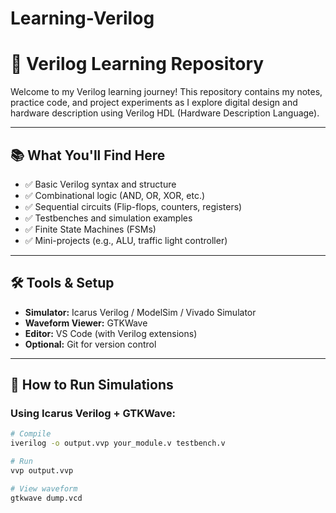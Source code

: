 # Learning-Verilog
# 🧠 Verilog Learning Repository

Welcome to my Verilog learning journey! This repository contains my notes, practice code, and project experiments as I explore digital design and hardware description using Verilog HDL (Hardware Description Language).

---

## 📚 What You'll Find Here

- ✅ Basic Verilog syntax and structure
- ✅ Combinational logic (AND, OR, XOR, etc.)
- ✅ Sequential circuits (Flip-flops, counters, registers)
- ✅ Testbenches and simulation examples
- ✅ Finite State Machines (FSMs)
- ✅ Mini-projects (e.g., ALU, traffic light controller)

---

## 🛠 Tools & Setup

- **Simulator:** Icarus Verilog / ModelSim / Vivado Simulator  
- **Waveform Viewer:** GTKWave  
- **Editor:** VS Code (with Verilog extensions)  
- **Optional:** Git for version control

---

## 🧪 How to Run Simulations

### Using Icarus Verilog + GTKWave:

```bash
# Compile
iverilog -o output.vvp your_module.v testbench.v

# Run
vvp output.vvp

# View waveform
gtkwave dump.vcd